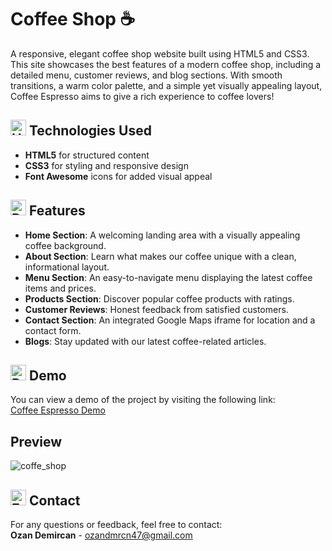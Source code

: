 # Coffee Shop ☕️

A responsive, elegant coffee shop website built using HTML5 and CSS3. This site showcases the best features of a modern coffee shop, including a detailed menu, customer reviews, and blog sections. With smooth transitions, a warm color palette, and a simple yet visually appealing layout, Coffee Espresso aims to give a rich experience to coffee lovers!

## <img src="https://raw.githubusercontent.com/Tarikul-Islam-Anik/Animated-Fluent-Emojis/master/Emojis/Objects/Hammer%20and%20Wrench.png" alt="Hammer and Wrench" width="25" height="25" /> Technologies Used

- **HTML5** for structured content
- **CSS3** for styling and responsive design
- **Font Awesome** icons for added visual appeal

## <img src="https://raw.githubusercontent.com/Tarikul-Islam-Anik/Animated-Fluent-Emojis/master/Emojis/Travel%20and%20places/Rocket.png" alt="Rocket" width="25" height="25" /> Features

- **Home Section**: A welcoming landing area with a visually appealing coffee background.  
- **About Section**: Learn what makes our coffee unique with a clean, informational layout.  
- **Menu Section**: An easy-to-navigate menu displaying the latest coffee items and prices.  
- **Products Section**: Discover popular coffee products with ratings.  
- **Customer Reviews**: Honest feedback from satisfied customers.  
- **Contact Section**: An integrated Google Maps iframe for location and a contact form.  
- **Blogs**: Stay updated with our latest coffee-related articles.

## <img src="https://raw.githubusercontent.com/Tarikul-Islam-Anik/Animated-Fluent-Emojis/master/Emojis/Objects/Desktop%20Computer.png" alt="Desktop Computer" width="25" height="25" /> Demo
You can view a demo of the project by visiting the following link:  
[Coffee Espresso Demo](https://coffeespresso.netlify.app/)

## Preview

![coffe_shop](https://github.com/user-attachments/assets/666184ee-0e31-415e-8220-f98d058916a2)

## <img src="https://raw.githubusercontent.com/Tarikul-Islam-Anik/Animated-Fluent-Emojis/master/Emojis/Objects/E-Mail.png" alt="E-Mail" width="25" height="25" /> Contact

For any questions or feedback, feel free to contact:  
**Ozan Demircan** - ozandmrcn47@gmail.com
